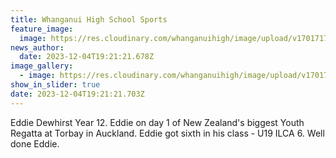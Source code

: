 ```yaml
---
title: Whanganui High School Sports
feature_image:
  image: https://res.cloudinary.com/whanganuihigh/image/upload/v1701717644/Eddie_Dewhirst1.jpg
news_author:
  date: 2023-12-04T19:21:21.678Z
image_gallery:
  - image: https://res.cloudinary.com/whanganuihigh/image/upload/v1701717644/Eddie_Dewhirst.jpg
show_in_slider: true
date: 2023-12-04T19:21:21.703Z
---
```

Eddie Dewhirst Year 12. Eddie on day 1 of New Zealand's biggest Youth Regatta at Torbay in Auckland. Eddie got sixth in his class - U19 ILCA 6. Well done Eddie.